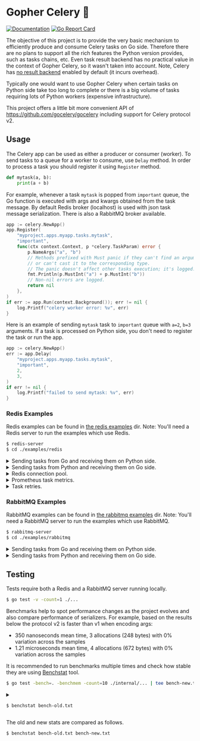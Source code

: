 # Gopher Celery 🥬

[![Documentation](https://godoc.org/github.com/marselester/gopher-celery?status.svg)](https://pkg.go.dev/github.com/marselester/gopher-celery)
[![Go Report Card](https://goreportcard.com/badge/github.com/marselester/gopher-celery)](https://goreportcard.com/report/github.com/marselester/gopher-celery)

The objective of this project is to provide
the very basic mechanism to efficiently produce and consume Celery tasks on Go side.
Therefore there are no plans to support all the rich features the Python version provides,
such as tasks chains, etc.
Even task result backend has no practical value in the context of Gopher Celery,
so it wasn't taken into account.
Note, Celery has [no result backend](https://docs.celeryq.dev/en/stable/userguide/tasks.html?#result-backends)
enabled by default (it incurs overhead).

Typically one would want to use Gopher Celery when certain tasks on Python side
take too long to complete or there is a big volume of tasks requiring lots of Python workers
(expensive infrastructure).

This project offers a little bit more convenient API of https://github.com/gocelery/gocelery
including support for Celery protocol v2.

## Usage

The Celery app can be used as either a producer or consumer (worker).
To send tasks to a queue for a worker to consume, use `Delay` method.
In order to process a task you should register it using `Register` method.

```python
def mytask(a, b):
    print(a + b)
```

For example, whenever a task `mytask` is popped from `important` queue,
the Go function is executed with args and kwargs obtained from the task message.
By default Redis broker (localhost) is used with json task message serialization.
There is also a RabbitMQ broker available.

```go
app := celery.NewApp()
app.Register(
	"myproject.apps.myapp.tasks.mytask",
	"important",
	func(ctx context.Context, p *celery.TaskParam) error {
		p.NameArgs("a", "b")
		// Methods prefixed with Must panic if they can't find an argument name
		// or can't cast it to the corresponding type.
		// The panic doesn't affect other tasks execution; it's logged.
		fmt.Println(p.MustInt("a") + p.MustInt("b"))
		// Non-nil errors are logged.
		return nil
	},
)
if err := app.Run(context.Background()); err != nil {
	log.Printf("celery worker error: %v", err)
}
```

Here is an example of sending `mytask` task to `important` queue with `a=2`, `b=3` arguments.
If a task is processed on Python side,
you don't need to register the task or run the app.

```go
app := celery.NewApp()
err := app.Delay(
	"myproject.apps.myapp.tasks.mytask",
	"important",
	2,
	3,
)
if err != nil {
	log.Printf("failed to send mytask: %v", err)
}
```

### Redis Examples

Redis examples can be found in [the redis examples](examples/redis) dir.
Note: You'll need a Redis server to run the examples which use Redis.

```sh
$ redis-server
$ cd ./examples/redis
```

<details>

<summary>Sending tasks from Go and receiving them on Python side.</summary>

```sh
$ go run ./producer/
{"err":null,"msg":"task was sent using protocol v2"}
{"err":null,"msg":"task was sent using protocol v1"}
$ celery --app myproject worker --queues important --loglevel=debug --without-heartbeat --without-mingle
...
[... WARNING/ForkPoolWorker-1] received a=fizz b=bazz
[... WARNING/ForkPoolWorker-8] received a=fizz b=bazz
```

</details>

<details>

<summary>Sending tasks from Python and receiving them on Go side.</summary>

```sh
$ python producer.py --protocol=1
$ go run ./consumer/
{"msg":"waiting for tasks..."}
received a=fizz b=bazz
```

To send a task with Celery Protocol version 1, run *producer_v1.py* instead of *producer.py*.

</details>

<details>

Most likely your Redis server won't be running on localhost when the service is deployed,
so you would need to pass a connection pool to the broker.

<summary>Redis connection pool.</summary>

```sh
$ go run ./producer/
{"err":null,"msg":"task was sent using protocol v2"}
{"err":null,"msg":"task was sent using protocol v1"}
$ go run ./redis/
```

</details>

<details>

<summary>Prometheus task metrics.</summary>

```sh
$ go run ./producer/
$ go run ./metrics/
$ curl http://0.0.0.0:8080/metrics
# HELP task_duration_seconds How long it took in seconds to process a task.
# TYPE task_duration_seconds histogram
task_duration_seconds_bucket{task="myproject.mytask",le="0.016"} 2
task_duration_seconds_bucket{task="myproject.mytask",le="0.032"} 2
task_duration_seconds_bucket{task="myproject.mytask",le="0.064"} 2
task_duration_seconds_bucket{task="myproject.mytask",le="0.128"} 2
task_duration_seconds_bucket{task="myproject.mytask",le="0.256"} 2
task_duration_seconds_bucket{task="myproject.mytask",le="0.512"} 2
task_duration_seconds_bucket{task="myproject.mytask",le="1.024"} 2
task_duration_seconds_bucket{task="myproject.mytask",le="2.048"} 2
task_duration_seconds_bucket{task="myproject.mytask",le="4.096"} 2
task_duration_seconds_bucket{task="myproject.mytask",le="8.192"} 2
task_duration_seconds_bucket{task="myproject.mytask",le="16.384"} 2
task_duration_seconds_bucket{task="myproject.mytask",le="32.768"} 2
task_duration_seconds_bucket{task="myproject.mytask",le="60"} 2
task_duration_seconds_bucket{task="myproject.mytask",le="+Inf"} 2
task_duration_seconds_sum{task="myproject.mytask"} 7.2802e-05
task_duration_seconds_count{task="myproject.mytask"} 2
# HELP tasks_total How many Celery tasks processed, partitioned by task name and error.
# TYPE tasks_total counter
tasks_total{error="false",task="myproject.mytask"} 2
```

</details>

<details>

Although there is no built-in support for task retries (publishing a task back to Redis),
you can still retry the operation within the same goroutine.

<summary>Task retries.</summary>

```sh
$ go run ./retry/
...
{"attempt":1,"err":"uh oh","msg":"request failed","ts":"2022-08-07T23:42:23.401191Z"}
{"attempt":2,"err":"uh oh","msg":"request failed","ts":"2022-08-07T23:42:28.337204Z"}
{"attempt":3,"err":"uh oh","msg":"request failed","ts":"2022-08-07T23:42:37.279873Z"}
```

</details>


### RabbitMQ Examples

RabbitMQ examples can be found in [the rabbitmq examples](examples/rabbitmq) dir.
Note: You'll need a RabbitMQ server to run the examples which use RabbitMQ.

```sh
$ rabbitmq-server
$ cd ./examples/rabbitmq
```

<details>

<summary>Sending tasks from Go and receiving them on Python side.</summary>

```sh
$ go run ./producer/
{"err":null,"msg":"task was sent using protocol v2"}
{"err":null,"msg":"task was sent using protocol v1"}
$ celery --app myproject worker --queues important --loglevel=debug --without-heartbeat --without-mingle
...
[... WARNING/ForkPoolWorker-1] received a=fizz b=bazz
[... WARNING/ForkPoolWorker-8] received a=fizz b=bazz
```

</details>

<details>

<summary>Sending tasks from Python and receiving them on Go side.</summary>

```sh
$ python producer.py
$ go run ./consumer/
{"msg":"waiting for tasks..."}
received a=fizz b=bazz
```

To send a task with Celery Protocol version 1, run *producer_v1.py* instead of *producer.py*.

</details>


## Testing

Tests require both a Redis and a RabbitMQ server running locally.

```sh
$ go test -v -count=1 ./...
```

Benchmarks help to spot performance changes as the project evolves
and also compare performance of serializers.
For example, based on the results below the protocol v2 is faster than v1 when encoding args:

- 350 nanoseconds mean time, 3 allocations (248 bytes) with 0% variation across the samples
- 1.21 microseconds mean time, 4 allocations (672 bytes) with 0% variation across the samples

It is recommended to run benchmarks multiple times and check
how stable they are using [Benchstat](https://pkg.go.dev/golang.org/x/perf/cmd/benchstat) tool.

```sh
$ go test -bench=. -benchmem -count=10 ./internal/... | tee bench-new.txt
```

<details>

<summary>

```sh
$ benchstat bench-old.txt
```

</summary>

```
name                                  time/op
JSONSerializerEncode_v2NoParams-12    2.97ns ± 1%
JSONSerializerEncode_v2Args-12         350ns ± 0%
JSONSerializerEncode_v2Kwargs-12       582ns ± 0%
JSONSerializerEncode_v2ArgsKwargs-12   788ns ± 1%
JSONSerializerEncode_v1NoParams-12    1.12µs ± 1%
JSONSerializerEncode_v1Args-12        1.21µs ± 0%
JSONSerializerEncode_v1Kwargs-12      1.68µs ± 0%
JSONSerializerEncode_v1ArgsKwargs-12  1.77µs ± 0%

name                                  alloc/op
JSONSerializerEncode_v2NoParams-12     0.00B
JSONSerializerEncode_v2Args-12          248B ± 0%
JSONSerializerEncode_v2Kwargs-12        472B ± 0%
JSONSerializerEncode_v2ArgsKwargs-12    528B ± 0%
JSONSerializerEncode_v1NoParams-12      672B ± 0%
JSONSerializerEncode_v1Args-12          672B ± 0%
JSONSerializerEncode_v1Kwargs-12      1.00kB ± 0%
JSONSerializerEncode_v1ArgsKwargs-12  1.00kB ± 0%

name                                  allocs/op
JSONSerializerEncode_v2NoParams-12      0.00
JSONSerializerEncode_v2Args-12          3.00 ± 0%
JSONSerializerEncode_v2Kwargs-12        7.00 ± 0%
JSONSerializerEncode_v2ArgsKwargs-12    8.00 ± 0%
JSONSerializerEncode_v1NoParams-12      4.00 ± 0%
JSONSerializerEncode_v1Args-12          4.00 ± 0%
JSONSerializerEncode_v1Kwargs-12        10.0 ± 0%
JSONSerializerEncode_v1ArgsKwargs-12    10.0 ± 0%
```

</details>

The old and new stats are compared as follows.

```sh
$ benchstat bench-old.txt bench-new.txt
```
